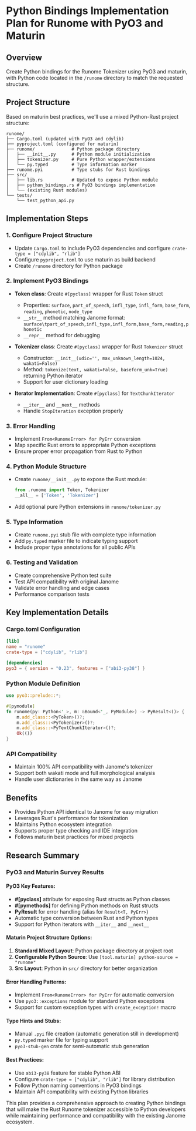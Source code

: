 # Python Bindings Implementation Plan for Runome with PyO3 and Maturin

## Overview
Create Python bindings for the Runome Tokenizer using PyO3 and maturin, with Python code located in the `/runome` directory to match the requested structure.

## Project Structure
Based on maturin best practices, we'll use a mixed Python-Rust project structure:

```
runome/
├── Cargo.toml (updated with PyO3 and cdylib)
├── pyproject.toml (configured for maturin)
├── runome/              # Python package directory
│   ├── __init__.py      # Python module initialization
│   ├── tokenizer.py     # Pure Python wrapper/extensions
│   └── py.typed         # Type information marker
├── runome.pyi           # Type stubs for Rust bindings
├── src/
│   ├── lib.rs           # Updated to expose Python module
│   ├── python_bindings.rs # PyO3 bindings implementation
│   └── (existing Rust modules)
└── tests/
    └── test_python_api.py
```

## Implementation Steps

### 1. Configure Project Structure
- Update `Cargo.toml` to include PyO3 dependencies and configure `crate-type = ["cdylib", "rlib"]`
- Configure `pyproject.toml` to use maturin as build backend
- Create `/runome` directory for Python package

### 2. Implement PyO3 Bindings
- **Token class**: Create `#[pyclass]` wrapper for Rust `Token` struct
  - Properties: `surface`, `part_of_speech`, `infl_type`, `infl_form`, `base_form`, `reading`, `phonetic`, `node_type`
  - `__str__` method matching Janome format: `surface\tpart_of_speech,infl_type,infl_form,base_form,reading,phonetic`
  - `__repr__` method for debugging

- **Tokenizer class**: Create `#[pyclass]` wrapper for Rust `Tokenizer` struct
  - Constructor: `__init__(udic='', max_unknown_length=1024, wakati=False)`
  - Method: `tokenize(text, wakati=False, baseform_unk=True)` returning Python iterator
  - Support for user dictionary loading

- **Iterator Implementation**: Create `#[pyclass]` for `TextChunkIterator`
  - `__iter__` and `__next__` methods
  - Handle `StopIteration` exception properly

### 3. Error Handling
- Implement `From<RunomeError> for PyErr` conversion
- Map specific Rust errors to appropriate Python exceptions
- Ensure proper error propagation from Rust to Python

### 4. Python Module Structure
- Create `runome/__init__.py` to expose the Rust module:
  ```python
  from .runome import Token, Tokenizer
  __all__ = ['Token', 'Tokenizer']
  ```
- Add optional pure Python extensions in `runome/tokenizer.py`

### 5. Type Information
- Create `runome.pyi` stub file with complete type information
- Add `py.typed` marker file to indicate typing support
- Include proper type annotations for all public APIs

### 6. Testing and Validation
- Create comprehensive Python test suite
- Test API compatibility with original Janome
- Validate error handling and edge cases
- Performance comparison tests

## Key Implementation Details

### Cargo.toml Configuration
```toml
[lib]
name = "runome"
crate-type = ["cdylib", "rlib"]

[dependencies]
pyo3 = { version = "0.23", features = ["abi3-py38"] }
```

### Python Module Definition
```rust
use pyo3::prelude::*;

#[pymodule]
fn runome(py: Python<'_>, m: &Bound<'_, PyModule>) -> PyResult<()> {
    m.add_class::<PyToken>()?;
    m.add_class::<PyTokenizer>()?;
    m.add_class::<PyTextChunkIterator>()?;
    Ok(())
}
```

### API Compatibility
- Maintain 100% API compatibility with Janome's tokenizer
- Support both wakati mode and full morphological analysis
- Handle user dictionaries in the same way as Janome

## Benefits
- Provides Python API identical to Janome for easy migration
- Leverages Rust's performance for tokenization
- Maintains Python ecosystem integration
- Supports proper type checking and IDE integration
- Follows maturin best practices for mixed projects

## Research Summary

### PyO3 and Maturin Survey Results

#### PyO3 Key Features:
- **#[pyclass]** attribute for exposing Rust structs as Python classes
- **#[pymethods]** for defining Python methods on Rust structs
- **PyResult<T>** for error handling (alias for `Result<T, PyErr>`)
- Automatic type conversion between Rust and Python types
- Support for Python iterators with `__iter__` and `__next__`

#### Maturin Project Structure Options:
1. **Standard Mixed Layout**: Python package directory at project root
2. **Configurable Python Source**: Use `[tool.maturin] python-source = "runome"`
3. **Src Layout**: Python in `src/` directory for better organization

#### Error Handling Patterns:
- Implement `From<RunomeError> for PyErr` for automatic conversion
- Use `pyo3::exceptions` module for standard Python exceptions
- Support for custom exception types with `create_exception!` macro

#### Type Hints and Stubs:
- Manual `.pyi` file creation (automatic generation still in development)
- `py.typed` marker file for typing support
- `pyo3-stub-gen` crate for semi-automatic stub generation

#### Best Practices:
- Use `abi3-py38` feature for stable Python ABI
- Configure `crate-type = ["cdylib", "rlib"]` for library distribution
- Follow Python naming conventions in PyO3 bindings
- Maintain API compatibility with existing Python libraries

This plan provides a comprehensive approach to creating Python bindings that will make the Rust Runome tokenizer accessible to Python developers while maintaining performance and compatibility with the existing Janome ecosystem.